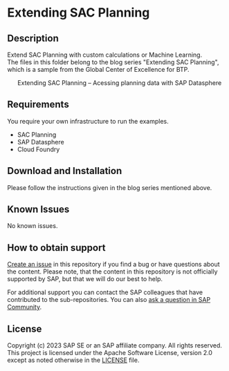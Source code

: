 # Extending SAC Planning

## Description
Extend SAC Planning with custom calculations or Machine Learning.
<br />The files in this folder belong to the blog series "Extending SAC Planning", which is a sample from the Global Center of Excellence for BTP.
<ul>
</li>Extending SAC Planning – Acessing planning data with SAP Datasphere</li>
</ul>

## Requirements
You require your own infrastructure to run the examples.
- SAC Planning
- SAP Datasphere
- Cloud Foundry

## Download and Installation
Please follow the instructions given in the blog series mentioned above.

## Known Issues
No known issues. 

## How to obtain support
[Create an issue](https://github.com/SAP-samples/btp-global-center-of-excellence-samples/issues) in this repository if you find a bug or have questions about the content. Please note, that the content in this repository is not officially supported by SAP, but that we will do our best to help.
 
For additional support you can contact the SAP colleagues that have contributed to the sub-repositories. You can also [ask a question in SAP Community](https://answers.sap.com/questions/ask.html).

## License
Copyright (c) 2023 SAP SE or an SAP affiliate company. All rights reserved. This project is licensed under the Apache Software License, version 2.0 except as noted otherwise in the [LICENSE](LICENSE) file.
